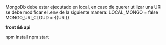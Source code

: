 
MongoDb debe estar ejecutado en local, en caso de querer utilizar una URI se debe modificar el .env de la siguiente manera:
LOCAL_MONGO = false
MONGO_URI_CLOUD = {{URI}}

**front && api**

npm install
npm start
